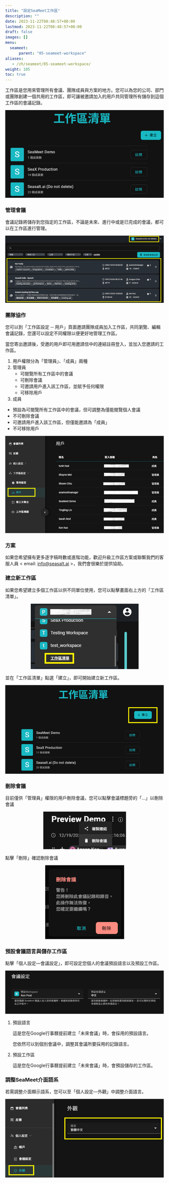 ```yaml
---
title: "設定SeaMeet工作區"
description: ""
date: 2023-11-22T08:48:57+00:00
lastmod: 2023-11-22T08:48:57+00:00
draft: false
images: []
menu:
  seameet:
      parent: "05-seameet-workspace"
aliases:
   - /zh/seameet/05-seameet-workspace/
weight: 105
toc: true
---
```


工作區是您用來管理所有會議、團隊成員與方案的地方。您可以為您的公司、部門或團隊創建一個共用的工作區，即可讓被邀請加入的用戶共同管理所有儲存到這個工作區的會議記錄。

<center>
<img src="/images/seameet-zh/SeaMeet工作區管理.png" alt="SeaMeet工作區管理"/>
</center>


### 管理會議

會議記錄將儲存到您指定的工作區，不論是未來、進行中或是已完成的會議，都可以在工作區進行管理。

<center>
<img src="/images/seameet-zh/管理SeaMeet會議.png" alt="管理SeaMeet會議"/>
</center>

### 團隊協作

您可以到「工作區設定 ─ 用戶」頁面邀請團隊成員加入工作區，共同瀏覽、編輯會議記錄，您還可以設定不同權限以便更好地管理工作區。

當您寄出邀請後，受邀的用戶即可用邀請信中的連結註冊登入，並加入您邀請的工作區。

1. 用戶權限分為「管理員」、「成員」兩種
2. 管理員
    - 可閱覽所有工作區中的會議
    - 可刪除會議
    - 可邀請用戶進入該工作區，並賦予任何權限
    - 可移除用戶
3. 成員
- 預設為可閱覽所有工作區中的會議，但可調整為僅能閱覽個人會議
- 不可刪除會議
- 可邀請用戶進入該工作區，但僅能邀請為「成員」
- 不可移除用戶

<center>
<img src="/images/seameet-zh/管理SeaMeet成員.png" alt="管理SeaMeet成員"/>
</center>

### 方案

如果您希望擁有更多逐字稿時數或進階功能，歡迎升級工作區方案或聯繫我們的客服人員 < email: info@seasalt.ai >，我們會很樂於提供協助。

### 建立新工作區

如果您希望建立多個工作區以供不同單位使用，您可以點擊畫面右上方的「工作區清單」。

<center>
<img src="/images/seameet-zh/前往SeaMeet工作區.png" alt="前往SeaMeet工作區"/>
</center>

並在「工作區清單」點選「建立」，即可開始建立新工作區。

<center>
<img src="/images/seameet-zh/建立新SeaMeet工作區.png" alt="建立新SeaMeet工作區"/>
</center>

### 刪除會議

目前僅供「管理員」權限的用戶刪除會議，您可以點擊會議標題旁的「...」以刪除會議

<center>
<img src="/images/seameet-zh/刪除SeaMeet會議.png" alt="刪除SeaMeet會議"/>
</center>

點擊「刪除」確認刪除會議

<center>
<img src="/images/seameet-zh/刪除SeaMeet會議-2.png" alt="刪除SeaMeet會議-2"/>
</center>

### 預設會議語言與儲存工作區

點擊「個人設定—會議設定」，即可設定您個人的會議預設語言以及預設工作區。

<center>
<img src="/images/seameet-zh/SeaMeet預設會議語言與儲存工作區.png" alt="SeaMeet預設會議語言與儲存工作區"/>
</center>

1. 預設語言

    這是您在Google行事曆提前建立「未來會議」時，會採用的預設語言。

    您依然可以到個別會議中，調整其會議所要採用的記錄語言。

2. 預設工作區

    這是您在Google行事曆提前建立「未來會議」時，會預設儲存的工作區。

### 調整SeaMeet介面語系

若需調整介面顯示語系，您可以至「個人設定—外觀」中調整介面語言。

<center>
<img src="/images/seameet-zh/SeaMeet調整介面語系.png" alt="SeaMeet調整介面語系"/>
</center>
